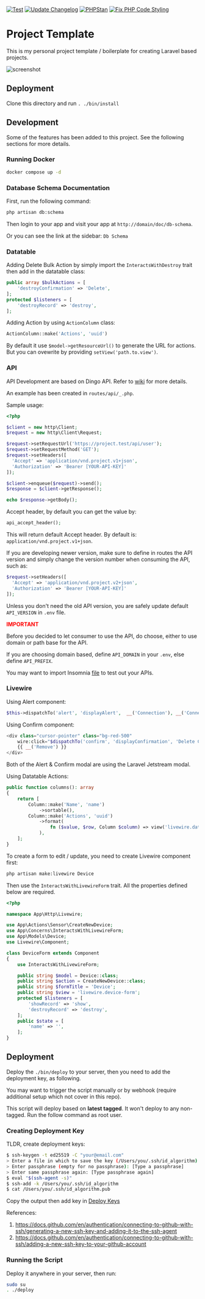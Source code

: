 [![Test](https://github.com/nasrulhazim/project-template/actions/workflows/run-tests.yml/badge.svg)](https://github.com/nasrulhazim/project-template/actions/workflows/run-tests.yml) [![Update Changelog](https://github.com/nasrulhazim/project-template/actions/workflows/update-changelog.yml/badge.svg)](https://github.com/nasrulhazim/project-template/actions/workflows/update-changelog.yml) [![PHPStan](https://github.com/nasrulhazim/project-template/actions/workflows/phpstan.yml/badge.svg)](https://github.com/nasrulhazim/project-template/actions/workflows/phpstan.yml) [![Fix PHP Code Styling](https://github.com/nasrulhazim/project-template/actions/workflows/fix-php-code-style-issues.yml.yml/badge.svg)](https://github.com/nasrulhazim/project-template/actions/workflows/fix-php-code-style-issues.yml.yml)

# Project Template

This is my personal project template / boilerplate for creating Laravel based projects.

![screenshot](./.art/screenshot.png)

## Deployment

Clone this directory and run `. ./bin/install`

## Development

Some of the features has been added to this project. See the following sections for more details.

### Running Docker

```bash
docker compose up -d
```

### Database Schema Documentation

First, run the following command:

```bash
php artisan db:schema
```

Then login to your app and visit your app at `http://domain/doc/db-schema`.

Or you can see the link at the sidebar: `Db Schema`

### Datatable

Adding Delete Bulk Action by simply import the `InteractsWithDestroy` trait then add in the datatable class:

```php
public array $bulkActions = [
    'destroyConfirmation' => 'Delete',
];
protected $listeners = [
    'destroyRecord' => 'destroy',
];
```

Adding Action by using `ActionColumn` class:

```php
ActionColumn::make('Actions', 'uuid')
```

By default it use `$model->getResourceUrl()` to generate the URL for actions. But you can ovewrite by providing `setView('path.to.view')`.

### API

API Development are based on Dingo API. Refer to [wiki](https://github.com/dingo/api/wiki) for more details.

An example has been created in `routes/api/_.php`.

Sample usage:

```php
<?php

$client = new http\Client;
$request = new http\Client\Request;

$request->setRequestUrl('https://project.test/api/user');
$request->setRequestMethod('GET');
$request->setHeaders([
  'Accept' => 'application/vnd.project.v1+json',
  'Authorization' => 'Bearer [YOUR-API-KEY]'
]);

$client->enqueue($request)->send();
$response = $client->getResponse();

echo $response->getBody();
```

Accept header, by default you can get the value by:

```php
api_accept_header();
```

This will return default Accept header. By default is: `application/vnd.project.v1+json`.

If you are developing newer version, make sure to define in routes the API version and simply change the version number when consuming the API, such as:

```php
$request->setHeaders([
  'Accept' => 'application/vnd.project.v2+json',
  'Authorization' => 'Bearer [YOUR-API-KEY]'
]);
```

Unless you don't need the old API version, you are safely update default `API_VERSION` in `.env` file.

**<span style="color:red">IMPORTANT</span>**

Before you decided to let consumer to use the API, do choose, either to use domain or path base for the API.

If you are choosing domain based, define `API_DOMAIN` in your `.env`, else define `API_PREFIX`.

You may want to import Insomnia [file](Insomnia.json) to test out your APIs.

### Livewire

Using Alert component:

```php
$this->dispatchTo('alert', 'displayAlert',  __('Connection'), __('Connection succesfully deleted'));
```

Using Confirm component:

```php
<div class="cursor-pointer" class="bg-red-500"
    wire:click="$dispatchTo('confirm', 'displayConfirmation', 'Delete Connection', 'Are you sure?', 'connection-form', 'destroyConnection', '{{ $uuid }}')">
    {{ __('Remove') }}
</div>
```

Both of the Alert & Confirm modal are using the Laravel Jetstream modal.

Using Datatable Actions:

```php
public function columns(): array
{
    return [
        Column::make('Name', 'name')
            ->sortable(),
        Column::make('Actions', 'uuid')
            ->format(
                fn ($value, $row, Column $column) => view('livewire.datatable-actions', ['form' => 'resource-form', 'value' => $value, 'row' => $row, 'column' => $column])
            ),
    ];
}
```

To create a form to edit / update, you need to create Livewire component first:

```bash
php artisan make:livewire Device
```

Then use the `InteractsWithLivewireForm` trait. All the properties defined below are required.

```php
<?php

namespace App\Http\Livewire;

use App\Actions\Sensor\CreateNewDevice;
use App\Concerns\InteractsWithLivewireForm;
use App\Models\Device;
use Livewire\Component;

class DeviceForm extends Component
{
    use InteractsWithLivewireForm;

    public string $model = Device::class;
    public string $action = CreateNewDevice::class;
    public string $formTitle = 'Device';
    public string $view = 'livewire.device-form';
    protected $listeners = [
        'showRecord' => 'show',
        'destroyRecord' => 'destroy',
    ];
    public $state = [
        'name' => '',
    ];
}
```

## Deployment

Deploy the `./bin/deploy` to your server, then you need to add the deployment key, as following.

You may want to trigger the script manually or by webhook (require additional setup which not cover in this repo).

This script will deploy based on **latest tagged**. It won't deploy to any non-tagged. Run the follow command as root user.

### Creating Deployment Key

TLDR, create deployment keys:

```bash
$ ssh-keygen -t ed25519 -C "your@email.com"
> Enter a file in which to save the key (/Users/you/.ssh/id_algorithm):
> Enter passphrase (empty for no passphrase): [Type a passphrase]
> Enter same passphrase again: [Type passphrase again]
$ eval "$(ssh-agent -s)"
$ ssh-add -k /Users/you/.ssh/id_algorithm
$ cat /Users/you/.ssh/id_algorithm.pub
```

Copy the output then add key in [Deploy Keys](https://github.com/nasrulhazim/um-ehr-services/settings/keys)

References:

1. <https://docs.github.com/en/authentication/connecting-to-github-with-ssh/generating-a-new-ssh-key-and-adding-it-to-the-ssh-agent>
2. <https://docs.github.com/en/authentication/connecting-to-github-with-ssh/adding-a-new-ssh-key-to-your-github-account>

### Running the Script

Deploy it anywhere in your server, then run:

```bash
sudo su
. ./deploy
```
